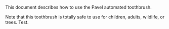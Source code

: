 This document describes how to use the Pavel automated toothbrush.

Note that this toothbrush is totally safe to use for children, adults, wildlife, or trees. Test.

